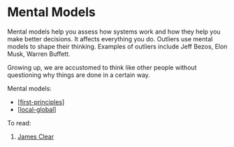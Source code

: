 # Mental Models

Mental models help you assess how systems work and how they help you make better decisions. It affects everything you do. Outliers use mental models to shape their thinking. Examples of outliers include Jeff Bezos, Elon Musk, Warren Buffett.

Growing up, we are accustomed to think like other people without questioning why things are done in a certain way.

Mental models:
- [[first-principles]]
- [[local-global]]

To read:
1. [James Clear](https://jamesclear.com/mental-models)

[//begin]: # "Autogenerated link references for markdown compatibility"
[first-principles]: first-principles "First Principles"
[local-global]: local-global "Local / Global"
[//end]: # "Autogenerated link references"
